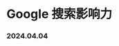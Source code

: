 # Google 搜索影响力


<ImgView title="Google 搜索影响力" url="https://6.z.wiki/autoupload/20240211/dxbm.1918X1302-image.png" />


<ImgView title="Google 搜索影响力" url="https://3.z.wiki/autoupload/20240331/9Pgg.1556X1152-image.png" />


### 2024.04.04

<ImgView title="Google 搜索影响力" url="https://1.z.wiki/autoupload/20240404/ALmn.1222X950-image.png" />


